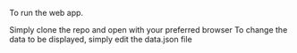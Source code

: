 To run the web app.

Simply clone the repo and open with your preferred browser
To change the data to be displayed, simply edit the data.json file
